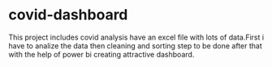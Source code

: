 # covid-dashboard

This project includes covid analysis have an excel file with lots of data.First i have to analize the data then cleaning and sorting step to be done after that with the help of power bi creating attractive dashboard.
